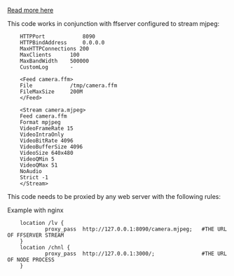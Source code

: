[Read more here](https://medium.com/@anthony_62961/no-more-tv-ads-machine-learning-to-the-rescue-32c943a47f7e) 

This code works in conjunction with ffserver configured to stream mjpeg:

        HTTPPort            8090
        HTTPBindAddress     0.0.0.0
        MaxHTTPConnections 200
        MaxClients      100
        MaxBandWidth    500000
        CustomLog       -

        <Feed camera.ffm>
        File            /tmp/camera.ffm
        FileMaxSize     200M
        </Feed>

        <Stream camera.mjpeg>
        Feed camera.ffm
        Format mpjpeg
        VideoFrameRate 15
        VideoIntraOnly
        VideoBitRate 4096
        VideoBufferSize 4096
        VideoSize 640x480
        VideoQMin 5
        VideoQMax 51
        NoAudio
        Strict -1
        </Stream>

This code needs to be proxied by any web server with the following rules:

Example with nginx

        location /lv {
                proxy_pass  http://127.0.0.1:8090/camera.mjpeg;   #THE URL OF FFSERVER STREAM
        }
        location /chnl {
                proxy_pass  http://127.0.0.1:3000/;               #THE URL OF NODE PROCESS
        }
